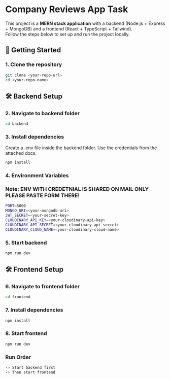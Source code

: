 #  Company Reviews App Task

This project is a **MERN stack application** with a backend (Node.js + Express + MongoDB) and a frontend (React + TypeScript + Tailwind).  
Follow the steps below to set up and run the project locally.

## 🚀 Getting Started


### 1. Clone the repository
```bash
git clone <your-repo-url>
cd <your-repo-name>
```

## 🛠 Backend Setup

### 2. Navigate to backend folder
```bash
cd backend
```

### 3. Install dependencies
Create a .env file inside the backend folder.
Use the credentials from the attached docs.
```bash
npm install
```

### 4. Environment Variables
### Note: ENV WITH CREDETNIAL IS SHARED ON MAIL ONLY PLEASE PASTE FORM THERE!  
```bash
PORT=5000
MONGO_URI=<your-mongodb-uri>
JWT_SECRET=<your-secret-key>
CLOUDINARY_API_KEY=<your-cloudinary-api-key>
CLOUDINARY_API_SECRET=<your-cloudinary-api-secret>
CLOUDINARY_CLOUD_NAME=<your-cloudinary-cloud-name>
```
### 5. Start backend
```bash
npm run dev
```
## 🛠 Frontend Setup

### 6. Navigate to frontend folder
```bash
cd frontend
```

### 7. Install dependencies
```bash
npm install
```

### 8. Start frontend
```bash
npm run dev
```
### Run Order
```bash
-> Start backend first
-> Then start frontend
```
